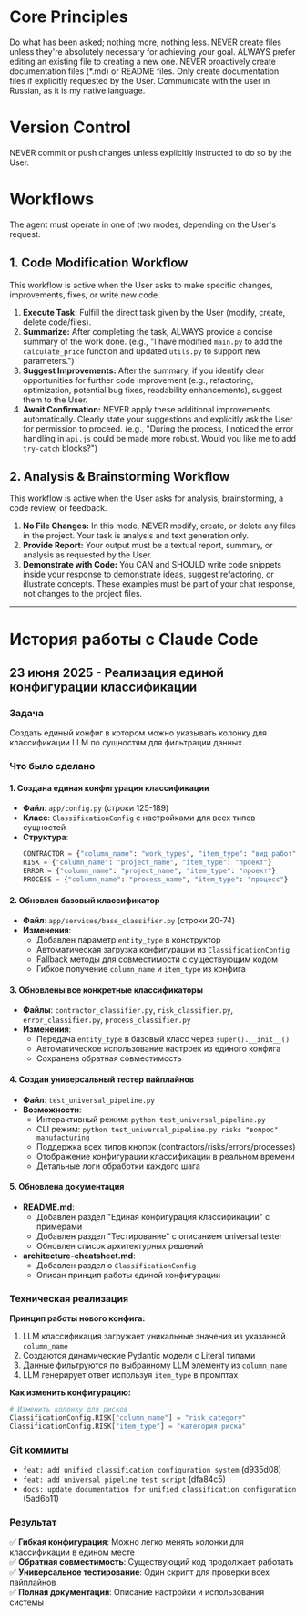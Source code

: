# Core Principles
Do what has been asked; nothing more, nothing less.
NEVER create files unless they're absolutely necessary for achieving your goal.
ALWAYS prefer editing an existing file to creating a new one.
NEVER proactively create documentation files (*.md) or README files. Only create documentation files if explicitly requested by the User.
Communicate with the user in Russian, as it is my native language.

# Version Control
NEVER commit or push changes unless explicitly instructed to do so by the User.

# Workflows
The agent must operate in one of two modes, depending on the User's request.

## 1. Code Modification Workflow
This workflow is active when the User asks to make specific changes, improvements, fixes, or write new code.

1.  **Execute Task:** Fulfill the direct task given by the User (modify, create, delete code/files).
2.  **Summarize:** After completing the task, ALWAYS provide a concise summary of the work done. (e.g., "I have modified `main.py` to add the `calculate_price` function and updated `utils.py` to support new parameters.")
3.  **Suggest Improvements:** After the summary, if you identify clear opportunities for further code improvement (e.g., refactoring, optimization, potential bug fixes, readability enhancements), suggest them to the User.
4.  **Await Confirmation:** NEVER apply these additional improvements automatically. Clearly state your suggestions and explicitly ask the User for permission to proceed. (e.g., "During the process, I noticed the error handling in `api.js` could be made more robust. Would you like me to add `try-catch` blocks?")

## 2. Analysis & Brainstorming Workflow
This workflow is active when the User asks for analysis, brainstorming, a code review, or feedback.

1.  **No File Changes:** In this mode, NEVER modify, create, or delete any files in the project. Your task is analysis and text generation only.
2.  **Provide Report:** Your output must be a textual report, summary, or analysis as requested by the User.
3.  **Demonstrate with Code:** You CAN and SHOULD write code snippets inside your response to demonstrate ideas, suggest refactoring, or illustrate concepts. These examples must be part of your chat response, not changes to the project files.

---

# История работы с Claude Code

## 23 июня 2025 - Реализация единой конфигурации классификации

### Задача
Создать единый конфиг в котором можно указывать колонку для классификации LLM по сущностям для фильтрации данных.

### Что было сделано

#### 1. **Создана единая конфигурация классификации**
- **Файл**: `app/config.py` (строки 125-189)
- **Класс**: `ClassificationConfig` с настройками для всех типов сущностей
- **Структура**:
  ```python
  CONTRACTOR = {"column_name": "work_types", "item_type": "вид работ"}
  RISK = {"column_name": "project_name", "item_type": "проект"}  
  ERROR = {"column_name": "project_name", "item_type": "проект"}
  PROCESS = {"column_name": "process_name", "item_type": "процесс"}
  ```

#### 2. **Обновлен базовый классификатор**
- **Файл**: `app/services/base_classifier.py` (строки 20-74)
- **Изменения**:
  - Добавлен параметр `entity_type` в конструктор
  - Автоматическая загрузка конфигурации из `ClassificationConfig`
  - Fallback методы для совместимости с существующим кодом
  - Гибкое получение `column_name` и `item_type` из конфига

#### 3. **Обновлены все конкретные классификаторы**
- **Файлы**: `contractor_classifier.py`, `risk_classifier.py`, `error_classifier.py`, `process_classifier.py`
- **Изменения**:
  - Передача `entity_type` в базовый класс через `super().__init__()`
  - Автоматическое использование настроек из единого конфига
  - Сохранена обратная совместимость

#### 4. **Создан универсальный тестер пайплайнов**
- **Файл**: `test_universal_pipeline.py`
- **Возможности**:
  - Интерактивный режим: `python test_universal_pipeline.py`
  - CLI режим: `python test_universal_pipeline.py risks "вопрос" manufacturing`
  - Поддержка всех типов кнопок (contractors/risks/errors/processes)
  - Отображение конфигурации классификации в реальном времени
  - Детальные логи обработки каждого шага

#### 5. **Обновлена документация**
- **README.md**: 
  - Добавлен раздел "Единая конфигурация классификации" с примерами
  - Добавлен раздел "Тестирование" с описанием universal tester
  - Обновлен список архитектурных решений
- **architecture-cheatsheet.md**:
  - Добавлен раздел о `ClassificationConfig`
  - Описан принцип работы единой конфигурации

### Техническая реализация

**Принцип работы нового конфига:**
1. LLM классификация загружает уникальные значения из указанной `column_name`
2. Создаются динамические Pydantic модели с Literal типами
3. Данные фильтруются по выбранному LLM элементу из `column_name`
4. LLM генерирует ответ используя `item_type` в промптах

**Как изменить конфигурацию:**
```python
# Изменить колонку для рисков
ClassificationConfig.RISK["column_name"] = "risk_category"
ClassificationConfig.RISK["item_type"] = "категория риска"
```

### Git коммиты
- `feat: add unified classification configuration system` (d935d08)
- `feat: add universal pipeline test script` (dfa84c5)  
- `docs: update documentation for unified classification configuration` (5ad6b11)

### Результат
✅ **Гибкая конфигурация**: Можно легко менять колонки для классификации в едином месте  
✅ **Обратная совместимость**: Существующий код продолжает работать  
✅ **Универсальное тестирование**: Один скрипт для проверки всех пайплайнов  
✅ **Полная документация**: Описание настройки и использования системы
